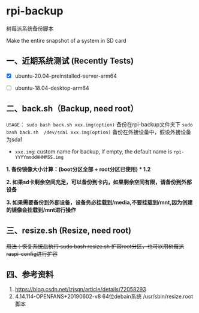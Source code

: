 # rpi-backup

树莓派系统备份脚本

Make the entire snapshot of a system in SD card

## 一、近期系统测试 (Recently Tests)
   
   - [x] ubuntu-20.04-preinstalled-server-arm64
   
   - [ ] ubuntu-18.04-desktop-arm64
      
## 二、back.sh（Backup, need root） 

   `USAGE`：
   `sudo bash back.sh xxx.img(option)`  备份在rpi-backup文件夹下
   `sudo bash back.sh  /dev/sda1 xxx.img(option)`  备份在外接设备中，假设外接设备 为sda1 
   
   - `xxx.img`:  custom name for backup, if empty, the default name is `rpi-YYYYmmddHHMMSS.img`
   
   **1. 备份镜像大小计算：(boot分区全部 + root分区已使用) * 1.2**
   
   **2. 如果sd卡剩余空间充足，可以备份到卡内，如果剩余空间有限，请备份到外部设备**
   
   **3. 如果需要备份到外部设备，设备务必挂载到/media,不要挂载到/mnt,因为创建的镜像会挂载到/mnt进行操作**
   
## 三、resize.sh (Resize, need root) 

   ~~用法：恢复系统后执行 sudo bash resize.sh 扩容root分区，也可以用树莓派raspi-config进行扩容~~
   
## 四、参考资料  
   1. https://blog.csdn.net/lzjsqn/article/details/72058293  
   2. 4.14.114-OPENFANS+20190602-v8 64位debain系统 /usr/sbin/resize.root  脚本 
